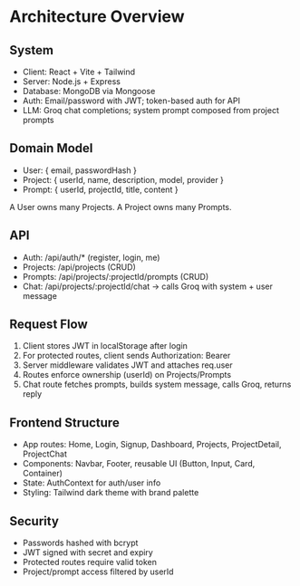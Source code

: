 # Architecture Overview

## System

- Client: React + Vite + Tailwind
- Server: Node.js + Express
- Database: MongoDB via Mongoose
- Auth: Email/password with JWT; token-based auth for API
- LLM: Groq chat completions; system prompt composed from project prompts

## Domain Model

- User: { email, passwordHash }
- Project: { userId, name, description, model, provider }
- Prompt: { userId, projectId, title, content }

A User owns many Projects. A Project owns many Prompts.

## API

- Auth: /api/auth/* (register, login, me)
- Projects: /api/projects (CRUD)
- Prompts: /api/projects/:projectId/prompts (CRUD)
- Chat: /api/projects/:projectId/chat → calls Groq with system + user message

## Request Flow

1) Client stores JWT in localStorage after login
2) For protected routes, client sends Authorization: Bearer <token>
3) Server middleware validates JWT and attaches req.user
4) Routes enforce ownership (userId) on Projects/Prompts
5) Chat route fetches prompts, builds system message, calls Groq, returns reply

## Frontend Structure

- App routes: Home, Login, Signup, Dashboard, Projects, ProjectDetail, ProjectChat
- Components: Navbar, Footer, reusable UI (Button, Input, Card, Container)
- State: AuthContext for auth/user info
- Styling: Tailwind dark theme with brand palette

## Security

- Passwords hashed with bcrypt
- JWT signed with secret and expiry
- Protected routes require valid token
- Project/prompt access filtered by userId